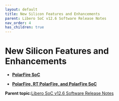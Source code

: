 ```yaml
---
layout: default
title: New Silicon Features and Enhancements
parent: Libero SoC v12.6 Software Release Notes
nav_order: 4
has_children: true
---
```


# New Silicon Features and Enhancements

-   **[PolarFire SoC](GUID-01242F39-2030-4BC9-A2F4-EA1744E85B84.md)**  

-   **[PolarFire, RT PolarFire, and PolarFire SoC](GUID-FD2E56AA-67B5-4642-BA0B-63904E515EA3.md)**  


**Parent topic:**[Libero SoC v12.6 Software Release Notes](GUID-4F46D7F9-8B0A-4D1A-8B15-2C12F938E2C1.md)


